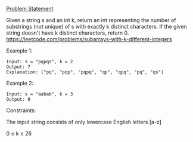 [Problem Statement](https://leetcode.com/discuss/interview-question/370157) 

Given a string s and an int k, return an int representing the number of substrings (not unique) of s with exactly k distinct characters. If the given string doesn't have k distinct characters, return 0.
https://leetcode.com/problems/subarrays-with-k-different-integers

Example 1:
```
Input: s = "pqpqs", k = 2
Output: 7
Explanation: ["pq", "pqp", "pqpq", "qp", "qpq", "pq", "qs"]
```

Example 2:
```
Input: s = "aabab", k = 3
Output: 0
```
Constraints:

The input string consists of only lowercase English letters [a-z]

0 ≤ k ≤ 26